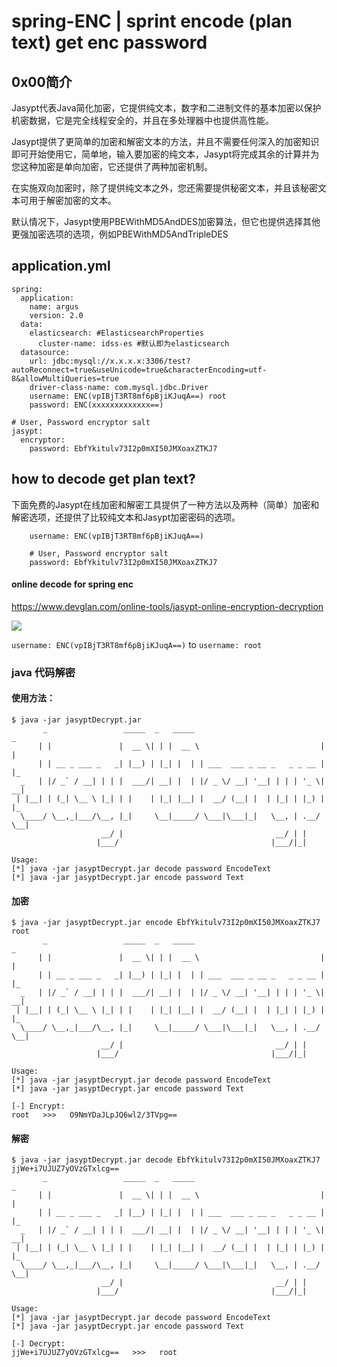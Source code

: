 # spring-ENC | sprint encode (plan text) get enc password

## 0x00简介


Jasypt代表Java简化加密，它提供纯文本，数字和二进制文件的基本加密以保护机密数据，它是完全线程安全的，并且在多处理器中也提供高性能。

Jasypt提供了更简单的加密和解密文本的方法，并且不需要任何深入的加密知识即可开始使用它，简单地，输入要加密的纯文本，Jasypt将完成其余的计算并为您这种加密是单向加密，它还提供了两种加密机制。

在实施双向加密时，除了提供纯文本之外，您还需要提供秘密文本，并且该秘密文本可用于解密加密的文本。

默认情况下，Jasypt使用PBEWithMD5AndDES加密算法，但它也提供选择其他更强加密选项的选项，例如PBEWithMD5AndTripleDES




## application.yml

```
spring: 
  application:
    name: argus
    version: 2.0
  data:
    elasticsearch: #ElasticsearchProperties
      cluster-name: idss-es #默认即为elasticsearch
  datasource:
    url: jdbc:mysql://x.x.x.x:3306/test?autoReconnect=true&useUnicode=true&characterEncoding=utf-8&allowMultiQueries=true
    driver-class-name: com.mysql.jdbc.Driver
    username: ENC(vpIBjT3RT8mf6pBjiKJuqA==) root
    password: ENC(xxxxxxxxxxxxx==) 
    
# User, Password encryptor salt
jasypt:
  encryptor:
    password: EbfYkitulv73I2p0mXI50JMXoaxZTKJ7
```

## how to decode get plan text?

下面免费的Jasypt在线加密和解密工具提供了一种方法以及两种（简单）加密和解密选项，还提供了比较纯文本和Jasypt加密密码的选项。


```
    username: ENC(vpIBjT3RT8mf6pBjiKJuqA==)
    
    # User, Password encryptor salt
    password: EbfYkitulv73I2p0mXI50JMXoaxZTKJ7

```

#### online decode for spring enc

https://www.devglan.com/online-tools/jasypt-online-encryption-decryption


![](./jasypt.png)

`username: ENC(vpIBjT3RT8mf6pBjiKJuqA==)` to `username: root`


### java 代码解密

#### 使用方法：

```
$ java -jar jasyptDecrypt.jar
       _                 _____  _   _____                             _   
      | |               |  __ \| | |  __ \                           | |  
      | | __ _ ___ _   _| |__) | |_| |  | | ___  ___ _ __ _   _ _ __ | |_ 
  _   | |/ _` / __| | | |  ___/| __| |  | |/ _ \/ __| '__| | | | '_ \| __|
 | |__| | (_| \__ \ |_| | |    | |_| |__| |  __/ (__| |  | |_| | |_) | |_ 
  \____/ \__,_|___/\__, |_|     \__|_____/ \___|\___|_|   \__, | .__/ \__|
                    __/ |                                  __/ | |        
                   |___/                                  |___/|_|        

Usage:
[*] java -jar jasyptDecrypt.jar decode password EncodeText
[*] java -jar jasyptDecrypt.jar encode password Text
```

#### 加密

```
$ java -jar jasyptDecrypt.jar encode EbfYkitulv73I2p0mXI50JMXoaxZTKJ7 root
       _                 _____  _   _____                             _   
      | |               |  __ \| | |  __ \                           | |  
      | | __ _ ___ _   _| |__) | |_| |  | | ___  ___ _ __ _   _ _ __ | |_ 
  _   | |/ _` / __| | | |  ___/| __| |  | |/ _ \/ __| '__| | | | '_ \| __|
 | |__| | (_| \__ \ |_| | |    | |_| |__| |  __/ (__| |  | |_| | |_) | |_ 
  \____/ \__,_|___/\__, |_|     \__|_____/ \___|\___|_|   \__, | .__/ \__|
                    __/ |                                  __/ | |        
                   |___/                                  |___/|_|        

Usage:
[*] java -jar jasyptDecrypt.jar decode password EncodeText
[*] java -jar jasyptDecrypt.jar encode password Text

[-] Encrypt: 
root   >>>   O9NmYDaJLpJQ6wl2/3TVpg==

```

#### 解密

```
$ java -jar jasyptDecrypt.jar decode EbfYkitulv73I2p0mXI50JMXoaxZTKJ7 jjWe+i7UJUZ7yOVzGTxlcg==
       _                 _____  _   _____                             _   
      | |               |  __ \| | |  __ \                           | |  
      | | __ _ ___ _   _| |__) | |_| |  | | ___  ___ _ __ _   _ _ __ | |_ 
  _   | |/ _` / __| | | |  ___/| __| |  | |/ _ \/ __| '__| | | | '_ \| __|
 | |__| | (_| \__ \ |_| | |    | |_| |__| |  __/ (__| |  | |_| | |_) | |_ 
  \____/ \__,_|___/\__, |_|     \__|_____/ \___|\___|_|   \__, | .__/ \__|
                    __/ |                                  __/ | |        
                   |___/                                  |___/|_|        

Usage:
[*] java -jar jasyptDecrypt.jar decode password EncodeText
[*] java -jar jasyptDecrypt.jar encode password Text

[-] Decrypt: 
jjWe+i7UJUZ7yOVzGTxlcg==   >>>   root

```
